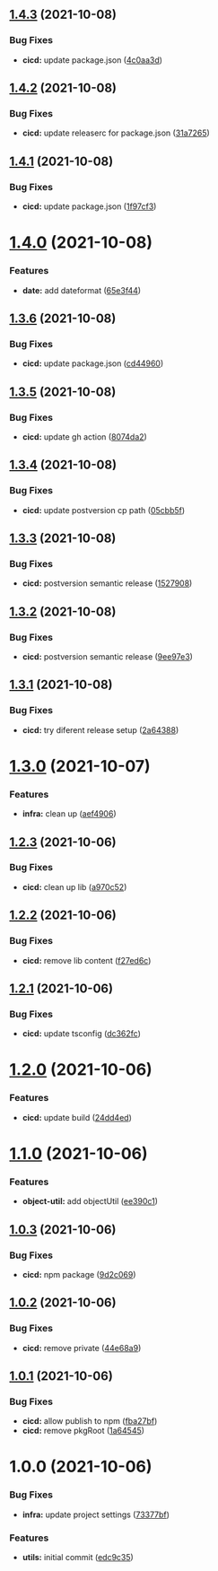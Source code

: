 ## [1.4.3](https://github.com/terencetcf/tt-npm-utils/compare/v1.4.2...v1.4.3) (2021-10-08)


### Bug Fixes

* **cicd:** update package.json ([4c0aa3d](https://github.com/terencetcf/tt-npm-utils/commit/4c0aa3d17f97927f46d259d5791a830861759003))

## [1.4.2](https://github.com/terencetcf/tt-npm-utils/compare/v1.4.1...v1.4.2) (2021-10-08)


### Bug Fixes

* **cicd:** update releaserc for package.json ([31a7265](https://github.com/terencetcf/tt-npm-utils/commit/31a72656cc1580f602d5e4dbbf9489177c94c73a))

## [1.4.1](https://github.com/terencetcf/tt-npm-utils/compare/v1.4.0...v1.4.1) (2021-10-08)


### Bug Fixes

* **cicd:** update package.json ([1f97cf3](https://github.com/terencetcf/tt-npm-utils/commit/1f97cf38dd62e3611eb3a1cfa2f1ded9d8567ad5))

# [1.4.0](https://github.com/terencetcf/tt-npm-utils/compare/v1.3.6...v1.4.0) (2021-10-08)


### Features

* **date:** add dateformat ([65e3f44](https://github.com/terencetcf/tt-npm-utils/commit/65e3f442706022b060a3ce6ed0a4b6a9d15bfb2a))

## [1.3.6](https://github.com/terencetcf/tt-npm-utils/compare/v1.3.5...v1.3.6) (2021-10-08)


### Bug Fixes

* **cicd:** update package.json ([cd44960](https://github.com/terencetcf/tt-npm-utils/commit/cd449602a3f12895872f60589b31df24c9b20e91))

## [1.3.5](https://github.com/terencetcf/tt-npm-utils/compare/v1.3.4...v1.3.5) (2021-10-08)


### Bug Fixes

* **cicd:** update gh action ([8074da2](https://github.com/terencetcf/tt-npm-utils/commit/8074da2aa5eac7472ab7d6416f25f630eb776527))

## [1.3.4](https://github.com/terencetcf/tt-npm-utils/compare/v1.3.3...v1.3.4) (2021-10-08)


### Bug Fixes

* **cicd:** update postversion cp path ([05cbb5f](https://github.com/terencetcf/tt-npm-utils/commit/05cbb5f521f02234af4cec4883a8ded408205860))

## [1.3.3](https://github.com/terencetcf/tt-npm-utils/compare/v1.3.2...v1.3.3) (2021-10-08)


### Bug Fixes

* **cicd:** postversion semantic release ([1527908](https://github.com/terencetcf/tt-npm-utils/commit/1527908ca056754e234aa1366349e5f4199524e8))

## [1.3.2](https://github.com/terencetcf/tt-npm-utils/compare/v1.3.1...v1.3.2) (2021-10-08)


### Bug Fixes

* **cicd:** postversion semantic release ([9ee97e3](https://github.com/terencetcf/tt-npm-utils/commit/9ee97e36c66031b28a4c0db65bb9fbe419b6b92c))

## [1.3.1](https://github.com/terencetcf/tt-npm-utils/compare/v1.3.0...v1.3.1) (2021-10-08)


### Bug Fixes

* **cicd:** try diferent release setup ([2a64388](https://github.com/terencetcf/tt-npm-utils/commit/2a64388d90193abeaab895457f13b3b2dd130c28))

# [1.3.0](https://github.com/terencetcf/tt-npm-utils/compare/v1.2.3...v1.3.0) (2021-10-07)


### Features

* **infra:** clean up ([aef4906](https://github.com/terencetcf/tt-npm-utils/commit/aef49065b5c6850de962e321f7526a2f2e525a83))

## [1.2.3](https://github.com/terencetcf/tt-npm-utils/compare/v1.2.2...v1.2.3) (2021-10-06)


### Bug Fixes

* **cicd:** clean up lib ([a970c52](https://github.com/terencetcf/tt-npm-utils/commit/a970c5242d227e0a2870cb5727c6875d863d75f5))

## [1.2.2](https://github.com/terencetcf/tt-npm-utils/compare/v1.2.1...v1.2.2) (2021-10-06)


### Bug Fixes

* **cicd:** remove lib content ([f27ed6c](https://github.com/terencetcf/tt-npm-utils/commit/f27ed6cffd93e482df40b1f23ddad9626f8ef26d))

## [1.2.1](https://github.com/terencetcf/tt-npm-utils/compare/v1.2.0...v1.2.1) (2021-10-06)


### Bug Fixes

* **cicd:** update tsconfig ([dc362fc](https://github.com/terencetcf/tt-npm-utils/commit/dc362fc0b38e10fc89fa12302d2f69b6efa4089c))

# [1.2.0](https://github.com/terencetcf/tt-npm-utils/compare/v1.1.0...v1.2.0) (2021-10-06)


### Features

* **cicd:** update build ([24dd4ed](https://github.com/terencetcf/tt-npm-utils/commit/24dd4ed88a9fa216a22a74f653cd47901398add5))

# [1.1.0](https://github.com/terencetcf/tt-npm-utils/compare/v1.0.3...v1.1.0) (2021-10-06)


### Features

* **object-util:** add objectUtil ([ee390c1](https://github.com/terencetcf/tt-npm-utils/commit/ee390c1da0cec0fa861cafcf3f4074eef7c474c3))

## [1.0.3](https://github.com/terencetcf/tt-npm-utils/compare/v1.0.2...v1.0.3) (2021-10-06)


### Bug Fixes

* **cicd:** npm package ([9d2c069](https://github.com/terencetcf/tt-npm-utils/commit/9d2c0690c11f748c4920aa382ac7148a00ecabc5))

## [1.0.2](https://github.com/terencetcf/tt-npm-utils/compare/v1.0.1...v1.0.2) (2021-10-06)


### Bug Fixes

* **cicd:** remove private ([44e68a9](https://github.com/terencetcf/tt-npm-utils/commit/44e68a911b430b1e5753dff22779ca0c82fcb45f))

## [1.0.1](https://github.com/terencetcf/tt-npm-utils/compare/v1.0.0...v1.0.1) (2021-10-06)


### Bug Fixes

* **cicd:** allow publish to npm ([fba27bf](https://github.com/terencetcf/tt-npm-utils/commit/fba27bff93a835c1578fe8761eb89fd0c8340031))
* **cicd:** remove pkgRoot ([1a64545](https://github.com/terencetcf/tt-npm-utils/commit/1a64545383a48adffb5d257294f64e97d72216da))

# 1.0.0 (2021-10-06)


### Bug Fixes

* **infra:** update project settings ([73377bf](https://github.com/terencetcf/tt-npm-utils/commit/73377bf83a12830b0170dcfdd32dfb17c6189e4f))


### Features

* **utils:** initial commit ([edc9c35](https://github.com/terencetcf/tt-npm-utils/commit/edc9c352d8e86cf3bb9d232196945530dc8b9213))
